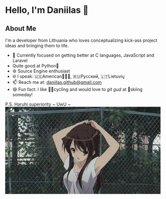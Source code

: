 # Hello, I'm Daniilas 👋

## About Me
I'm a developer from Lithuania who loves conceptualizing kick-ass project ideas and bringing them to life.

- 🗻 Currently focused on getting better at C languages, JavaScript and Laravel
- Quite good at Python🐍
- ⚙️ Source Engine enthusiast
- 🌐 I speak: 🇺🇸American🦅🦅🦅, 🇷🇺Русский, 🇱🇹Lietuvių
- 📫 Reach me at: [daniilas.github@gmail.com](mailto:daniilas.github@gmail.com)
- 😄 Fun fact: I like 🚴‍♂️cycling and would love to *git gud* at 🎿skiing someday!

P.S. Haruhi superiority ~ UwU ~
![Suzumiya Haruhi](https://github.com/UvvUmi/UvvUmi/blob/main/Media/Haruhi.gif)
